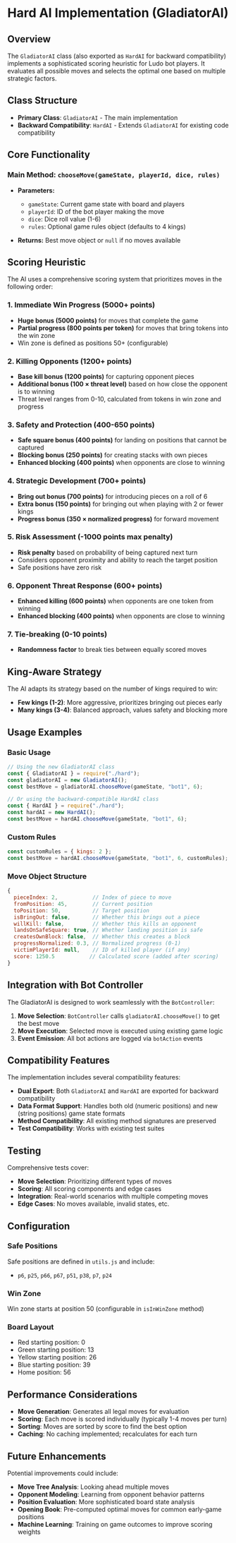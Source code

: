 # Hard AI Implementation (GladiatorAI)

## Overview

The `GladiatorAI` class (also exported as `HardAI` for backward compatibility) implements a sophisticated scoring heuristic for Ludo bot players. It evaluates all possible moves and selects the optimal one based on multiple strategic factors.

## Class Structure

- **Primary Class**: `GladiatorAI` - The main implementation
- **Backward Compatibility**: `HardAI` - Extends `GladiatorAI` for existing code compatibility

## Core Functionality

### Main Method: `chooseMove(gameState, playerId, dice, rules)`

- **Parameters:**

  - `gameState`: Current game state with board and players
  - `playerId`: ID of the bot player making the move
  - `dice`: Dice roll value (1-6)
  - `rules`: Optional game rules object (defaults to 4 kings)

- **Returns:** Best move object or `null` if no moves available

## Scoring Heuristic

The AI uses a comprehensive scoring system that prioritizes moves in the following order:

### 1. Immediate Win Progress (5000+ points)

- **Huge bonus (5000 points)** for moves that complete the game
- **Partial progress (800 points per token)** for moves that bring tokens into the win zone
- Win zone is defined as positions 50+ (configurable)

### 2. Killing Opponents (1200+ points)

- **Base kill bonus (1200 points)** for capturing opponent pieces
- **Additional bonus (100 × threat level)** based on how close the opponent is to winning
- Threat level ranges from 0-10, calculated from tokens in win zone and progress

### 3. Safety and Protection (400-650 points)

- **Safe square bonus (400 points)** for landing on positions that cannot be captured
- **Blocking bonus (250 points)** for creating stacks with own pieces
- **Enhanced blocking (400 points)** when opponents are close to winning

### 4. Strategic Development (700+ points)

- **Bring out bonus (700 points)** for introducing pieces on a roll of 6
- **Extra bonus (150 points)** for bringing out when playing with 2 or fewer kings
- **Progress bonus (350 × normalized progress)** for forward movement

### 5. Risk Assessment (-1000 points max penalty)

- **Risk penalty** based on probability of being captured next turn
- Considers opponent proximity and ability to reach the target position
- Safe positions have zero risk

### 6. Opponent Threat Response (600+ points)

- **Enhanced killing (600 points)** when opponents are one token from winning
- **Enhanced blocking (400 points)** when opponents are close to winning

### 7. Tie-breaking (0-10 points)

- **Randomness factor** to break ties between equally scored moves

## King-Aware Strategy

The AI adapts its strategy based on the number of kings required to win:

- **Few kings (1-2)**: More aggressive, prioritizes bringing out pieces early
- **Many kings (3-4)**: Balanced approach, values safety and blocking more

## Usage Examples

### Basic Usage

```javascript
// Using the new GladiatorAI class
const { GladiatorAI } = require("./hard");
const gladiatorAI = new GladiatorAI();
const bestMove = gladiatorAI.chooseMove(gameState, "bot1", 6);

// Or using the backward-compatible HardAI class
const { HardAI } = require("./hard");
const hardAI = new HardAI();
const bestMove = hardAI.chooseMove(gameState, "bot1", 6);
```

### Custom Rules

```javascript
const customRules = { kings: 2 };
const bestMove = hardAI.chooseMove(gameState, "bot1", 6, customRules);
```

### Move Object Structure

```javascript
{
  pieceIndex: 2,           // Index of piece to move
  fromPosition: 45,        // Current position
  toPosition: 50,          // Target position
  isBringOut: false,       // Whether this brings out a piece
  willKill: false,         // Whether this kills an opponent
  landsOnSafeSquare: true, // Whether landing position is safe
  createsOwnBlock: false,  // Whether this creates a block
  progressNormalized: 0.3, // Normalized progress (0-1)
  victimPlayerId: null,    // ID of killed player (if any)
  score: 1250.5           // Calculated score (added after scoring)
}
```

## Integration with Bot Controller

The GladiatorAI is designed to work seamlessly with the `BotController`:

1. **Move Selection**: `BotController` calls `gladiatorAI.chooseMove()` to get the best move
2. **Move Execution**: Selected move is executed using existing game logic
3. **Event Emission**: All bot actions are logged via `botAction` events

## Compatibility Features

The implementation includes several compatibility features:

- **Dual Export**: Both `GladiatorAI` and `HardAI` are exported for backward compatibility
- **Data Format Support**: Handles both old (numeric positions) and new (string positions) game state formats
- **Method Compatibility**: All existing method signatures are preserved
- **Test Compatibility**: Works with existing test suites

## Testing

Comprehensive tests cover:

- **Move Selection**: Prioritizing different types of moves
- **Scoring**: All scoring components and edge cases
- **Integration**: Real-world scenarios with multiple competing moves
- **Edge Cases**: No moves available, invalid states, etc.

## Configuration

### Safe Positions

Safe positions are defined in `utils.js` and include:

- `p6`, `p25`, `p66`, `p67`, `p51`, `p38`, `p7`, `p24`

### Win Zone

Win zone starts at position 50 (configurable in `isInWinZone` method)

### Board Layout

- Red starting position: 0
- Green starting position: 13
- Yellow starting position: 26
- Blue starting position: 39
- Home position: 56

## Performance Considerations

- **Move Generation**: Generates all legal moves for evaluation
- **Scoring**: Each move is scored individually (typically 1-4 moves per turn)
- **Sorting**: Moves are sorted by score to find the best option
- **Caching**: No caching implemented; recalculates for each turn

## Future Enhancements

Potential improvements could include:

- **Move Tree Analysis**: Looking ahead multiple moves
- **Opponent Modeling**: Learning from opponent behavior patterns
- **Position Evaluation**: More sophisticated board state analysis
- **Opening Book**: Pre-computed optimal moves for common early-game positions
- **Machine Learning**: Training on game outcomes to improve scoring weights
